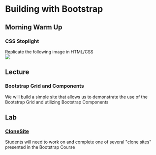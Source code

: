 # Building with Bootstrap

## Morning Warm Up

### CSS Stoplight
Replicate the following image in HTML/CSS
<br>
![](https://bcw.blob.core.windows.net/public/img/css-stoplight.jpg)

## Lecture
### Bootstrap Grid and Components
We will build a simple site that allows us to demonstrate the use of the Bootstrap Grid and utilizing Bootstrap Components

## Lab
### [CloneSite](assignments/02-clone-site.md)
Students will need to work on and complete one of several "clone sites" presented in the Bootstrap Course